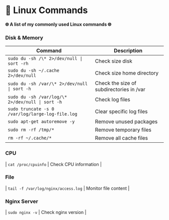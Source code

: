 # 🚀 Linux Commands

**🌐 A list of my commonly used Linux commands 🌐**

### Disk & Memory

| Command                                          | Description                              |
| ------------------------------------------------ | ---------------------------------------- |
| `sudo du -sh /\* 2>/dev/null \| sort -rh`        | Check size disk                          |
| `sudo du -sh ~/.cache 2>/dev/null`               | Check size home directory                |
| `sudo du -sh /var/\* 2>/dev/null \| sort -h`     | Check the size of subdirectories in /var |
| `sudo du -sh /var/log/\* 2>/dev/null \| sort -h` | Check log files                          |
| `sudo truncate -s 0 /var/log/large-log-file.log` | Clear specific log files                 |
| `sudo apt-get autoremove -y`                     | Remove unused packages                   |
| `sudo rm -rf /tmp/*`                             | Remove temporary files                   |
| `rm -rf ~/.cache/*`                              | Remove all cache files                   |

### CPU

| `cat /proc/cpuinfo` | Check CPU information |

### File

| `tail -f /var/log/nginx/access.log` | Monitor file content |

### Nginx Server 
| `sudo nginx -v` | Check nginx version |
